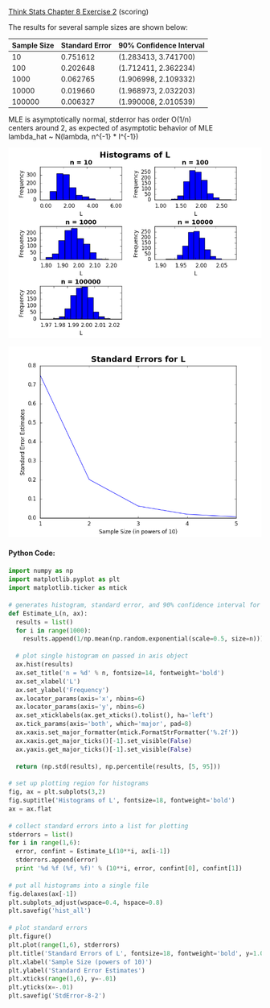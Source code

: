 [Think Stats Chapter 8 Exercise 2](http://greenteapress.com/thinkstats2/html/thinkstats2009.html#toc77) (scoring)

The results for several sample sizes are shown below:

| Sample Size | Standard Error | 90% Confidence Interval |
|-------------|----------------|-------------------------|
|10|0.751612 |(1.283413, 3.741700)|
|100|0.202648 |(1.712411, 2.362234)| 
|1000|0.062765 |(1.906998, 2.109332)| 
|10000|0.019660 |(1.968973, 2.032203)| 
|100000 |0.006327 |(1.990008, 2.010539)|

MLE is asymptotically normal, stderror has order O(1/n)                       
centers around 2, as expected of asymptotic behavior of MLE                   
lambda_hat ~ N(lambda, n^{-1} * I^{-1})  

![alt-text](https://github.com/a3huang/dsp/blob/master/img/hist_all.png)

![alt-text](https://github.com/a3huang/dsp/blob/master/img/StdError-8-2.png)

#### Python Code:
```python
import numpy as np
import matplotlib.pyplot as plt
import matplotlib.ticker as mtick

# generates histogram, standard error, and 90% confidence interval for L        
def Estimate_L(n, ax):
  results = list()
  for i in range(1000):
    results.append(1/np.mean(np.random.exponential(scale=0.5, size=n)))

  # plot single histogram on passed in axis object                              
  ax.hist(results)
  ax.set_title('n = %d' % n, fontsize=14, fontweight='bold')
  ax.set_xlabel('L')
  ax.set_ylabel('Frequency')
  ax.locator_params(axis='x', nbins=6)
  ax.locator_params(axis='y', nbins=6)
  ax.set_xticklabels(ax.get_xticks().tolist(), ha='left')
  ax.tick_params(axis='both', which='major', pad=8)
  ax.xaxis.set_major_formatter(mtick.FormatStrFormatter('%.2f'))
  ax.xaxis.get_major_ticks()[-1].set_visible(False)
  ax.yaxis.get_major_ticks()[-1].set_visible(False)

  return (np.std(results), np.percentile(results, [5, 95]))

# set up plotting region for histograms                                         
fig, ax = plt.subplots(3,2)
fig.suptitle('Histograms of L', fontsize=18, fontweight='bold')
ax = ax.flat

# collect standard errors into a list for plotting                              
stderrors = list()
for i in range(1,6):
  error, confint = Estimate_L(10**i, ax[i-1])
  stderrors.append(error)
  print '%d %f (%f, %f)' % (10**i, error, confint[0], confint[1])

# put all histograms into a single file                                         
fig.delaxes(ax[-1])
plt.subplots_adjust(wspace=0.4, hspace=0.8)
plt.savefig('hist_all')

# plot standard errors
plt.figure()
plt.plot(range(1,6), stderrors)
plt.title('Standard Errors of L', fontsize=18, fontweight='bold', y=1.01)
plt.xlabel('Sample Size (powers of 10)')
plt.ylabel('Standard Error Estimates')
plt.xticks(range(1,6), y=-.01)
plt.yticks(x=-.01)
plt.savefig('StdError-8-2')
```
